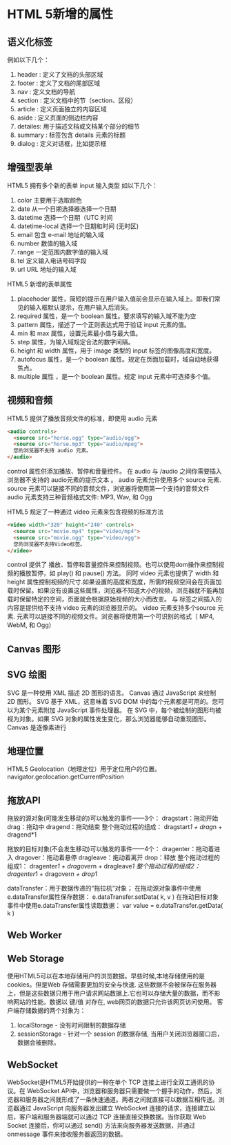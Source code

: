 # HTML 5新增的属性
## 语义化标签
例如以下几个：
1. header  : 定义了文档的头部区域
2. footer  : 定义了文档的尾部区域
3. nav     : 定义文档的导航
4. section : 定义文档中的节（section、区段）
5. article : 定义页面独立的内容区域
6. aside   : 定义页面的侧边栏内容
7. detailes: 用于描述文档或文档某个部分的细节
8. summary : 标签包含 details 元素的标题
9. dialog  : 定义对话框，比如提示框

## 增强型表单
HTML5 拥有多个新的表单 input 输入类型
如以下几个：
1. color    主要用于选取颜色
2. date     从一个日期选择器选择一个日期
3. datetime 选择一个日期（UTC 时间
4. datetime-local 选择一个日期和时间 (无时区)
5. email    包含 e-mail 地址的输入域
6. number   数值的输入域
7. range    一定范围内数字值的输入域
8. tel      定义输入电话号码字段
9. url      URL 地址的输入域

HTML5 新增的表单属性
1. placehoder 属性，简短的提示在用户输入值前会显示在输入域上。即我们常见的输入框默认提示，在用户输入后消失。
2. required  属性，是一个 boolean 属性。要求填写的输入域不能为空
3. pattern 属性，描述了一个正则表达式用于验证 input 元素的值。
4. min 和 max 属性，设置元素最小值与最大值。
5. step 属性，为输入域规定合法的数字间隔。
6. height 和 width 属性，用于 image 类型的 input 标签的图像高度和宽度。
7. autofocus 属性，是一个 boolean 属性。规定在页面加载时，域自动地获得焦点。
8. multiple 属性 ，是一个 boolean 属性。规定 input 元素中可选择多个值。　　　

## 视频和音频
HTML5 提供了播放音频文件的标准，即使用 audio 元素
```html
<audio controls>
  <source src="horse.ogg" type="audio/ogg">
  <source src="horse.mp3" type="audio/mpeg">
  您的浏览器不支持 audio 元素。
</audio>
```
control 属性供添加播放、暂停和音量控件。
在 audio 与 /audio 之间你需要插入浏览器不支持的 audio元素的提示文本 。
audio 元素允许使用多个 source 元素. source 元素可以链接不同的音频文件，浏览器将使用第一个支持的音频文件
audio 元素支持三种音频格式文件: MP3, Wav, 和 Ogg

HTML5 规定了一种通过 video 元素来包含视频的标准方法
```html
<video width="320" height="240" controls>
  <source src="movie.mp4" type="video/mp4">
  <source src="movie.ogg" type="video/ogg">
  您的浏览器不支持Video标签。
</video>
```
control 提供了 播放、暂停和音量控件来控制视频。也可以使用dom操作来控制视频的播放暂停，如 play() 和 pause() 方法。
同时 video 元素也提供了 width 和 height 属性控制视频的尺寸.如果设置的高度和宽度，所需的视频空间会在页面加载时保留。如果没有设置这些属性，浏览器不知道大小的视频，浏览器就不能再加载时保留特定的空间，页面就会根据原始视频的大小而改变。
与 标签之间插入的内容是提供给不支持 video 元素的浏览器显示的。
video 元素支持多个source 元素. 元素可以链接不同的视频文件。浏览器将使用第一个可识别的格式（ MP4, WebM, 和 Ogg）

## Canvas 图形
## SVG 绘图
SVG 是一种使用 XML 描述 2D 图形的语言。
Canvas 通过 JavaScript 来绘制 2D 图形。
SVG 基于 XML，这意味着 SVG DOM 中的每个元素都是可用的。您可以为某个元素附加 JavaScript 事件处理器。
在 SVG 中，每个被绘制的图形均被视为对象。如果 SVG 对象的属性发生变化，那么浏览器能够自动重现图形。
Canvas 是逐像素进行

## 地理位置
HTML5 Geolocation（地理定位）用于定位用户的位置。
navigator.geolocation.getCurrentPosition

## 拖放API
拖放的源对象(可能发生移动的)可以触发的事件——3个：
dragstart：拖动开始
drag：拖动中
dragend：拖动结束
整个拖动过程的组成： dragstart*1 + drag*n + dragend*1

拖放的目标对象(不会发生移动)可以触发的事件——4个：
dragenter：拖动着进入
dragover：拖动着悬停
dragleave：拖动着离开
drop：释放
整个拖动过程的组成1： dragenter*1 + dragover*n + dragleave*1
整个拖动过程的组成2： dragenter*1 + dragover*n + drop*1

dataTransfer：用于数据传递的“拖拉机”对象；
在拖动源对象事件中使用e.dataTransfer属性保存数据：
e.dataTransfer.setData( k,  v )
在拖动目标对象事件中使用e.dataTransfer属性读取数据：
var value = e.dataTransfer.getData( k )

## Web Worker

## Web Storage
使用HTML5可以在本地存储用户的浏览数据。早些时候,本地存储使用的是cookies。但是Web 存储需要更加的安全与快速. 这些数据不会被保存在服务器上，但是这些数据只用于用户请求网站数据上.它也可以存储大量的数据，而不影响网站的性能。数据以 键/值 对存在, web网页的数据只允许该网页访问使用。
客户端存储数据的两个对象为：
  1. localStorage - 没有时间限制的数据存储
  2. sessionStorage - 针对一个 session 的数据存储, 当用户关闭浏览器窗口后，数据会被删除。

## WebSocket
WebSocket是HTML5开始提供的一种在单个 TCP 连接上进行全双工通讯的协议。在 WebSocket API中，浏览器和服务器只需要做一个握手的动作，然后，浏览器和服务器之间就形成了一条快速通道。两者之间就直接可以数据互相传送。浏览器通过 JavaScript 向服务器发出建立 WebSocket 连接的请求，连接建立以后，客户端和服务器端就可以通过 TCP 连接直接交换数据。当你获取 Web Socket 连接后，你可以通过 send() 方法来向服务器发送数据，并通过 onmessage 事件来接收服务器返回的数据。
